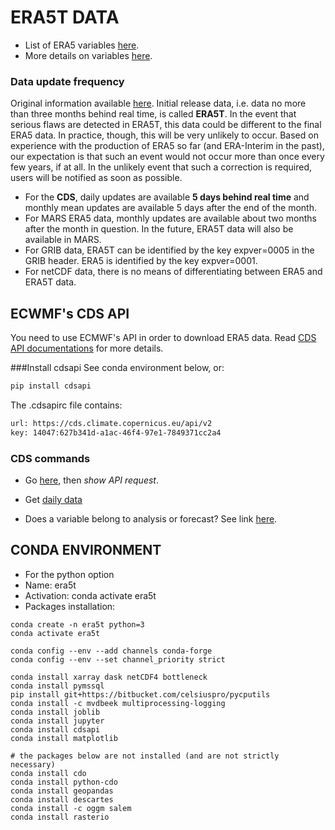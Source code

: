 # ERA5T DATA

- List of ERA5 variables [here](https://confluence.ecmwf.int/display/CKB/ERA5+data+documentation).
- More details on variables [here](https://apps.ecmwf.int/codes/grib/param-db).

### Data update frequency
Original information available [here](https://confluence.ecmwf.int/display/CKB/ERA5+data+documentation). Initial release data, i.e. data no more than three months behind real time, is called **ERA5T**.  In the event that serious flaws are detected in ERA5T, this data could be different to the final ERA5 data. In practice, though, this will be very unlikely to occur. Based on experience with the production of ERA5 so far (and ERA-Interim in the past), our expectation is that such an event would not occur more than once every few years, if at all. In the unlikely event that such a correction is required, users will be notified as soon as possible.

* For the **CDS**, daily updates are available **5 days behind real time** and monthly mean updates are available 5 days after the end of the month.
* For MARS ERA5 data, monthly updates are available about two months after the month in question. In the future, ERA5T data will also be available in MARS.
* For GRIB data, ERA5T can be identified by the key expver=0005 in the GRIB header. ERA5 is identified by the key expver=0001.
* For netCDF data, there is no means of differentiating between ERA5 and ERA5T data.


## ECWMF's CDS  API
You need to use ECMWF's API in order to download ERA5 data. Read [CDS API documentations](https://cds.climate.copernicus.eu/api-how-to) for more details.


###Install cdsapi
See conda environment below, or:
```bash
pip install cdsapi 
```

The .cdsapirc file contains:
```bash
url: https://cds.climate.copernicus.eu/api/v2
key: 14047:627b341d-a1ac-46f4-97e1-7849371cc2a4
```

### CDS commands
- Go [here](https://cds-dev.copernicus-climate.eu/cdsapp#!/dataset/reanalysis-era5-single-levels?tab=form), then *show API request*.

- Get [daily data](https://confluence.ecmwf.int/display/WEBAPI/ERA5+daily+retrieval+efficiency)

- Does a variable belong to analysis or forecast? See link [here](https://confluence.ecmwf.int/display/CKB/ERA5+data+documentation).


## CONDA ENVIRONMENT

* For the python option
* Name: era5t
* Activation: conda activate era5t
* Packages installation:

```code
conda create -n era5t python=3
conda activate era5t

conda config --env --add channels conda-forge
conda config --env --set channel_priority strict

conda install xarray dask netCDF4 bottleneck
conda install pymssql
pip install git+https://bitbucket.com/celsiuspro/pycputils
conda install -c mvdbeek multiprocessing-logging
conda install joblib
conda install jupyter
conda install cdsapi
conda install matplotlib

# the packages below are not installed (and are not strictly necessary)
conda install cdo
conda install python-cdo
conda install geopandas
conda install descartes
conda install -c oggm salem
conda install rasterio

```